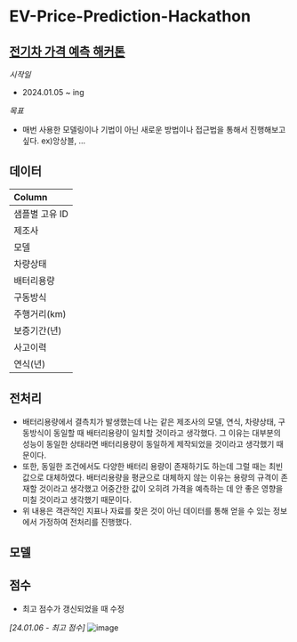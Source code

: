 # EV-Price-Prediction-Hackathon

## [전기차 가격 예측 해커톤](https://dacon.io/competitions/official/236424/overview/description)
*시작일*
- 2024.01.05 ~ ing

*목표*
- 매번 사용한 모델링이나 기법이 아닌 새로운 방법이나 접근법을 통해서 진행해보고 싶다. ex)앙상블, ...

## 데이터
|Column|
|:--|
|샘플별 고유 ID|
|제조사|
|모델|
|차량상태|
|배터리용량|
|구동방식|
|주행거리(km)|
|보증기간(년)|
|사고이력|
|연식(년)|

## 전처리
- 배터리용량에서 결측치가 발생했는데 나는 같은 제조사의 모델, 연식, 차량상태, 구동방식이 동일할 때 배터리용량이 일치할 것이라고 생각했다. 그 이유는 대부분의 성능이 동일한 상태라면 배터리용량이 동일하게 제작되었을 것이라고 생각했기 때문이다.
- 또한, 동일한 조건에서도 다양한 배터리 용량이 존재하기도 하는데 그럴 때는 최빈값으로 대체하였다. 배터리용량을 평균으로 대체하지 않는 이유는 용량의 규격이 존재할 것이라고 생각했고 어중간한 값이 오히려 가격을 예측하는 데 안 좋은 영향을 미칠 것이라고 생각했기 때문이다.
- 위 내용은 객관적인 지표나 자료를 찾은 것이 아닌 데이터를 통해 얻을 수 있는 정보에서 가정하여 전처리를 진행했다.

## 모델

## 점수
- 최고 점수가 갱신되었을 때 수정

*[24.01.06 - 최고 점수]*
![image](https://github.com/user-attachments/assets/83d52995-da9d-4865-8aeb-87176094fa2e)
